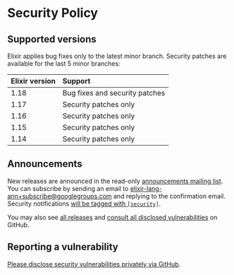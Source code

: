 # Security Policy

## Supported versions

Elixir applies bug fixes only to the latest minor branch. Security patches are available for the last 5 minor branches:

Elixir version | Support
:------------- | :-----------------------------
1.18           | Bug fixes and security patches
1.17           | Security patches only
1.16           | Security patches only
1.15           | Security patches only
1.14           | Security patches only

## Announcements

New releases are announced in the read-only [announcements mailing list](https://groups.google.com/group/elixir-lang-ann). You can subscribe by sending an email to elixir-lang-ann+subscribe@googlegroups.com and replying to the confirmation email. Security notifications [will be tagged with `[security]`](https://groups.google.com/forum/#!searchin/elixir-lang-ann/%5Bsecurity%5D%7Csort:date).

You may also see [all releases](https://github.com/elixir-lang/elixir/releases) and [consult all disclosed vulnerabilities](https://github.com/elixir-lang/elixir/security) on GitHub.

## Reporting a vulnerability

[Please disclose security vulnerabilities privately via GitHub](https://github.com/elixir-lang/elixir/security).
